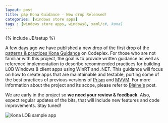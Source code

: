 ```yaml
---
layout: post
title: p&p Kona Guidance - New drop Released!
categories: [windows store apps]
tags : [windows store apps, windows8, xaml/c#, kona]
---
```


{% include JB/setup %}

A few days ago we have published a new drop of the first drop of the [patterns & practices Kona Guidance](http://konaguidance.codeplex.com/) on Codeplex. For those who are not familiar with this project, the goal is to provide written guidance as well as reference implementation to describe recommended practices for building LOB Windows 8 client apps using WinRT and .NET. This guidance will focus on how to create apps that are maintainable and testable, porting some of the best practices of previous versions of [Prism](http://compositewpf.codeplex.com/) and [MVVM](http://msdn.microsoft.com/en-us/library/gg405484(v=pandp.40).aspx). For more information about the project and its scope, please refer to [Blaine's](http://blogs.msdn.com/b/blaine/archive/2012/12/13/prism-on-net-4-5-and-the-road-to-windows-8-apps.aspx) post.


We are early in the project so **we need your review & feedback**. Also, expect regular updates of the bits, that will include new features and code improvements. Stay tuned!


![](http://i3.codeplex.com/Download?ProjectName=konaguidance&DownloadId=603169 "Kona LOB sample app")




